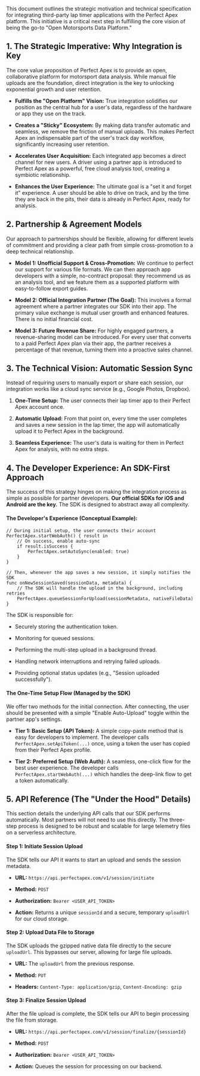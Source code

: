 This document outlines the strategic motivation and technical specification for integrating third-party lap timer applications with the Perfect Apex platform. This initiative is a critical next step in fulfilling the core vision of being the go-to "Open Motorsports Data Platform."

## 1. The Strategic Imperative: Why Integration is Key

The core value proposition of Perfect Apex is to provide an open, collaborative platform for motorsport data analysis. While manual file uploads are the foundation, direct integration is the key to unlocking exponential growth and user retention.

- **Fulfills the "Open Platform" Vision:** True integration solidifies our position as the central hub for a user's data, regardless of the hardware or app they use on the track.
    
- **Creates a "Sticky" Ecosystem:** By making data transfer automatic and seamless, we remove the friction of manual uploads. This makes Perfect Apex an indispensable part of the user's track day workflow, significantly increasing user retention.
    
- **Accelerates User Acquisition:** Each integrated app becomes a direct channel for new users. A driver using a partner app is introduced to Perfect Apex as a powerful, free cloud analysis tool, creating a symbiotic relationship.
    
- **Enhances the User Experience:** The ultimate goal is a "set it and forget it" experience. A user should be able to drive on track, and by the time they are back in the pits, their data is already in Perfect Apex, ready for analysis.
    

## 2. Partnership & Agreement Models

Our approach to partnerships should be flexible, allowing for different levels of commitment and providing a clear path from simple cross-promotion to a deep technical relationship.

- **Model 1: Unofficial Support & Cross-Promotion:** We continue to perfect our support for various file formats. We can then approach app developers with a simple, no-contract proposal: they recommend us as an analysis tool, and we feature them as a supported platform with easy-to-follow export guides.
    
- **Model 2: Official Integration Partner (The Goal):** This involves a formal agreement where a partner integrates our SDK into their app. The primary value exchange is mutual user growth and enhanced features. There is no initial financial cost.
    
- **Model 3: Future Revenue Share:** For highly engaged partners, a revenue-sharing model can be introduced. For every user that converts to a paid Perfect Apex plan via their app, the partner receives a percentage of that revenue, turning them into a proactive sales channel.
    

## 3. The Technical Vision: Automatic Session Sync

Instead of requiring users to manually export or share each session, our integration works like a cloud sync service (e.g., Google Photos, Dropbox).

1. **One-Time Setup:** The user connects their lap timer app to their Perfect Apex account once.
    
2. **Automatic Upload:** From that point on, every time the user completes and saves a new session in the lap timer, the app will automatically upload it to Perfect Apex in the background.
    
3. **Seamless Experience:** The user's data is waiting for them in Perfect Apex for analysis, with no extra steps.
    

## 4. The Developer Experience: An SDK-First Approach

The success of this strategy hinges on making the integration process as simple as possible for partner developers. **Our official SDKs for iOS and Android are the key.** The SDK is designed to abstract away all complexity.

#### **The Developer's Experience (Conceptual Example):**

```
// During initial setup, the user connects their account
PerfectApex.startWebAuth() { result in 
    // On success, enable auto-sync
    if result.isSuccess {
        PerfectApex.setAutoSync(enabled: true)
    }
}

// Then, whenever the app saves a new session, it simply notifies the SDK
func onNewSessionSaved(sessionData, metadata) {
    // The SDK will handle the upload in the background, including retries
    PerfectApex.queueSessionForUpload(sessionMetadata, nativeFileData)
}
```

The SDK is responsible for:

- Securely storing the authentication token.
    
- Monitoring for queued sessions.
    
- Performing the multi-step upload in a background thread.
    
- Handling network interruptions and retrying failed uploads.
    
- Providing optional status updates (e.g., "Session uploaded successfully").
    

#### **The One-Time Setup Flow (Managed by the SDK)**

We offer two methods for the initial connection. After connecting, the user should be presented with a simple "Enable Auto-Upload" toggle within the partner app's settings.

- **Tier 1: Basic Setup (API Token):** A simple copy-paste method that is easy for developers to implement. The developer calls `PerfectApex.setApiToken(...)` once, using a token the user has copied from their Perfect Apex profile.
    
- **Tier 2: Preferred Setup (Web Auth):** A seamless, one-click flow for the best user experience. The developer calls `PerfectApex.startWebAuth(...)` which handles the deep-link flow to get a token automatically.
    

## 5. API Reference (The "Under the Hood" Details)

This section details the underlying API calls that our SDK performs automatically. Most partners will not need to use this directly. The three-step process is designed to be robust and scalable for large telemetry files on a serverless architecture.

#### **Step 1: Initiate Session Upload**

The SDK tells our API it wants to start an upload and sends the session metadata.

- **URL:** `https://api.perfectapex.com/v1/session/initiate`
    
- **Method:** `POST`
    
- **Authorization:** `Bearer <USER_API_TOKEN>`
    
- **Action:** Returns a unique `sessionId` and a secure, temporary `uploadUrl` for our cloud storage.
    

#### **Step 2: Upload Data File to Storage**

The SDK uploads the gzipped native data file directly to the secure `uploadUrl`. This bypasses our server, allowing for large file uploads.

- **URL:** The `uploadUrl` from the previous response.
    
- **Method:** `PUT`
    
- **Headers:** `Content-Type: application/gzip`, `Content-Encoding: gzip`
    

#### **Step 3: Finalize Session Upload**

After the file upload is complete, the SDK tells our API to begin processing the file from storage.

- **URL:** `https://api.perfectapex.com/v1/session/finalize/{sessionId}`
    
- **Method:** `POST`
    
- **Authorization:** `Bearer <USER_API_TOKEN>`
    
- **Action:** Queues the session for processing on our backend.
